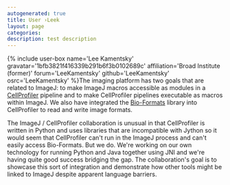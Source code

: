 ```yaml
---
autogenerated: true
title: User ›Leek
layout: page
categories: 
description: test description
---
```


{% include user-box name='Lee Kamentsky' gravatar='1bfb3821f416339b291b6f3b0102689c' affiliation='Broad Institute (former)' forum='LeeKamentsky' github='LeeKamentsky' osrc='LeeKamentsky' %}The imaging platform has two goals that are related to ImageJ: to make ImageJ macros accessible as modules in a [CellProfiler](/software/cellprofiler) pipeline and to make CellProfiler pipelines executable as macros within ImageJ. We also have integrated the [Bio-Formats](/formats/bio-formats) library into CellProfiler to read and write image formats.

The ImageJ / CellProfiler collaboration is unusual in that CellProfiler is written in Python and uses libraries that are incompatible with Jython so it would seem that CellProfiler can't run in the ImageJ process and can't easily access Bio-Formats. But we do. We're working on our own technology for running Python and Java together using JNI and we're having quite good success bridging the gap. The collaboration's goal is to showcase this sort of integration and demonstrate how other tools might be linked to ImageJ despite apparent language barriers.
